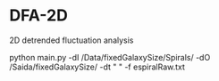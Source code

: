 # DFA-2D
2D detrended fluctuation analysis

python main.py -dI /Data/fixedGalaxySize/Spirals/ -dO /Saida/fixedGalaxySize/ -dt " " -f espiralRaw.txt
